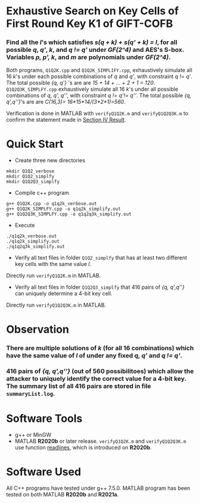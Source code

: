 # Exhaustive Search on Key Cells of First Round Key K1 of GIFT-COFB
### Find all the *l*'s which satisfies *s(q + k) + s(q' + k) = l*, for all possible *q*, *q'*, *k*, and *q != q'* under *GF(2^4)* and AES's S-box. Variables *p, p', k*, and *m* are polynomials under *GF(2^4)*.

Both programs, `Q1Q2K.cpp` and `Q1Q2K_SIMPLIFY.cpp`, exhaustively simulate all 16 *k*'s under each possible combinations of *q* and *q'*, with constraint *q != q'*. The total possible *{q, q'}* 's are are *15 + 14 + ... + 2 + 1 = 120*. `Q1Q2Q3K_SIMPLFY.cpp` exhaustively simulate all 16 *k*'s under all possible combinations of *q, q', q''*, with constraint *q != q'!= q''*. The total possible *{q, q',q''}*'s are are *C(16,3)= 16\*15\*14/(3\*2\*1)=560*.

Verification is done in MATLAB with `verifyQ1Q2K.m` and `verifyQ1Q2Q3K.m` to confirm the statement made in <u>Section IV Result</u>.

# Quick Start
* Create three new directories

```
mkdir Q1Q2_verbose
mkdir Q1Q2_simplfy
mkdir Q1Q2Q3_simplfy
```
* Compile c++ program

```
g++ Q1Q2K.cpp -o q1q2k_verbose.out
g++ Q1Q2K_SIMPLFY.cpp -o q1q2k_simplify.out
g++ Q1Q2Q3K_SIMPLFY.cpp -o q1q2q3k_simplify.out
```
* Execute
```
./q1q2k_verbose.out
./q1q2k_simplify.out
./q1q2q3k_simplify.out
```
* Verify all text files in folder `Q1Q2_simplfy` that has at least two different key cells with the same value *l*.

Directly run `verifyQ1Q2K.m` in MATLAB. 

* Verify all text files in folder `Q1Q2Q3_simplfy` that 416 pairs of *{q, q',q''}* can uniquely determine a 4-bit key cell.

Directly run `verifyQ1Q2Q3K.m` in MATLAB.

# Observation
### There are multiple solutions of *k*  (for all 16 combinations) which have the same value of *l* of under any fixed *q, q'* and *q != q'*.
### 416 pairs of *{q, q',q''}* (out of 560 possibilitoes) which allow the attacker to uniquely identify the correct value for a 4-bit key. The summary list of all 416 pairs are stored in file `summaryList.log`.


# Software Tools
- g++ or MinGW
- MATLAB __R2020b__ or later release. `verifyQ1Q2K.m` and `verifyQ1Q2Q3K.m` use function [readlines](https://www.mathworks.com/help/matlab/ref/readlines.html), which is introduced on __R2020b__.

# Software Used
All C++ programs have tested under g++ 7.5.0. MATLAB program has been tested on both MATLAB __R2020b__ and __R2021a__.
